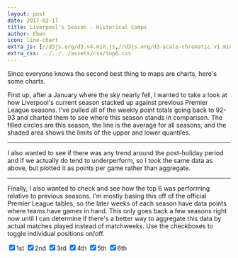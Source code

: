 ```yaml
---
layout: post
date: 2017-02-17
title: Liverpool's Season - Historical Comps
author: Eben
icon: line-chart
extra_js: [//d3js.org/d3.v4.min.js,//d3js.org/d3-scale-chromatic.v1.min.js]
extra_css: ../../../assets/css/top6.css
---
```

Since everyone knows the second best thing to maps are charts, here's some charts.

First up, after a January where the sky nearly fell, I wanted to take a look at
how Liverpool's current season stacked up against previous Premier League
seasons. I've pulled all of the weekly point totals going back to 92-93 and
charted them to see where this season stands in comparison. The filled circles
are this season, the line is the average for all seasons, and the shaded area
shows the limits of the upper and lower quantiles.

<div id="svg-container"></div>

<hr>

I also wanted to see if there was any trend around the post-holiday period and
if we actually do tend to underperform, so I took the same data as above, but
plotted it as points per game rather than aggregate.

<div id="svg-container2"></div>

<hr>

Finally, I also wanted to check and see how the top 6 was performing relative to
previous seasons. I'm mostly basing this off of the official Premier League
tables, so the later weeks of each season have data points where teams have
games in hand. This only goes back a few seasons right now until I can determine
if there's a better way to aggregate this data by actual matches played instead
of matchweeks. Use the checkboxes to toggle individual positions on/off.

<div class="centered">
<input type="checkbox" id="v1" name="v" value="1" checked><label for="v1">1st</label>
<input type="checkbox" id="v2" name="v" value="2" checked><label for="v2">2nd</label>
<input type="checkbox" id="v3" name="v" value="3" checked><label for="v3">3rd</label>
<input type="checkbox" id="v4" name="v" value="4" checked><label for="v4">4th</label>
<input type="checkbox" id="v5" name="v" value="5" checked><label for="v5">5th</label>
<input type="checkbox" id="v6" name="v" value="6" checked><label for="v6">6th</label>
</div>
<div id="svg-container3"></div>

<script src="../../../assets/js/lfcWeeks.js"></script>
<script src="../../../assets/js/lfcPPG.js"></script>
<script src="../../../assets/js/top6.js"></script>
